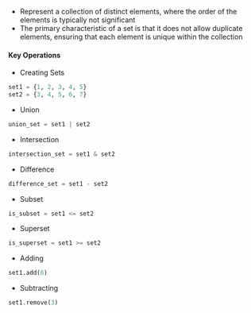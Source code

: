 - Represent a collection of distinct elements, where the order of the elements is typically not significant
- The primary characteristic of a set is that it does not allow duplicate elements, ensuring that each element is unique within the collection

#### Key Operations
- Creating Sets
```python
set1 = {1, 2, 3, 4, 5}
set2 = {3, 4, 5, 6, 7}
```
- Union
```python
union_set = set1 | set2
```
- Intersection
```python
intersection_set = set1 & set2
```
- Difference
```python
difference_set = set1 - set2
```
- Subset
```python
is_subset = set1 <= set2
```
- Superset
```python
is_superset = set1 >= set2
```
- Adding
```python
set1.add(6)
```
- Subtracting
```python
set1.remove(3)
```
